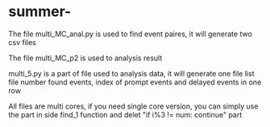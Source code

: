 # summer-

The file multi_MC_anal.py is used to find event paires, it will generate two csv files

The file multi_MC_p2 is used to analysis result

multi_5.py is a part of file used to analysis data, it will generate one file list file number found events, index of prompt events and delayed events in 
one row

All files are multi cores, if you need single core version, you can simply use the part in side find_1 function and delet "if i%3 != num: continue" part
